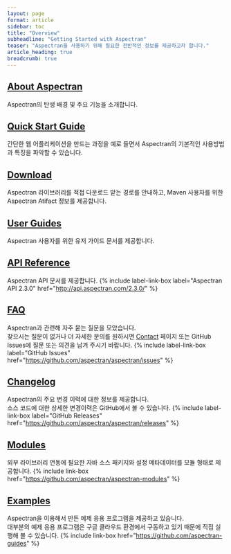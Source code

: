 ```yaml
---
layout: page
format: article
sidebar: toc
title: "Overview"
subheadline: "Getting Started with Aspectran"
teaser: "Aspectran을 사용하기 위해 필요한 전반적인 정보를 제공하고자 합니다."
article_heading: true
breadcrumb: true
---
```



## [About Aspectran][1]
Aspectran의 탄생 배경 및 주요 기능을 소개합니다.

## [Quick Start Guide][2]
간단한 웹 어플리케이션을 만드는 과정을 예로 들면서 Aspectran의 기본적인 사용방법과 특징을 파악할 수 있습니다.

## [Download][3]
Aspectran 라이브러리를 적접 다운로드 받는 경로를 안내하고, Maven 사용자를 위한 Aspectran Atifact 정보를 제공합니다.

## [User Guides][4]
Aspectran 사용자를 위한 유저 가이드 문서를 제공합니다.

## [API Reference][5]
Aspectran API 문서를 제공합니다.
{% include label-link-box label="Aspectran API 2.3.0" href="http://api.aspectran.com/2.3.0/" %}

## [FAQ][6]
Aspectran과 관련해 자주 묻는 질문을 모았습니다.  
찾으시는 질문이 없거나 더 자세한 문의를 원하시면 [Contact][10] 페이지 또는 GitHub Issues에 질문 또는 의견을 남겨 주시기 바랍니다.
{% include label-link-box label="GitHub Issues" href="https://github.com/aspectran/aspectran/issues" %}

## [Changelog][7]
Aspectran의 주요 변경 이력에 대한 정보를 제공합니다.  
소스 코드에 대한 상세한 변경이력은 GitHub에서 볼 수 있습니다.
{% include label-link-box label="GitHub Releases" href="https://github.com/aspectran/aspectran/releases" %}

## [Modules][8]
외부 라이브러리 연동에 필요한 자바 소스 패키지와 설정 메타데이터를 모듈 형태로 제공합니다.
{% include link-box href="https://github.com/aspectran/aspectran-modules" %}

## [Examples][9]
Aspectran을 이용해서 만든 예제 응용 프로그램을 제공하고 있습니다.  
대부분의 예제 응용 프로그램은 구글 클라우드 환경에서 구동하고 있기 때문에 직접 실행해 볼 수 있습니다.
{% include link-box href="https://github.com/aspectran-guides" %}


[1]: /info/
[2]: /getting-started/quickstart/
[3]: /getting-started/download/
[4]: /docs/guides/
[5]: /docs/api/
[6]: /docs/faq/
[7]: /docs/changelog/
[8]: /modules/
[9]: /examples/
[10]: /contact/
